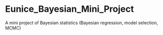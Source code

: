 # Eunice_Bayesian_Mini_Project
A mini project of Bayesian statistics (Bayesian regression, model selection, MCMC)
